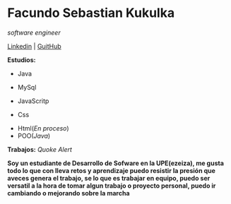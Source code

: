 <h1> Facundo Sebastian Kukulka</h1>

*software engineer*

[Linkedin](https://www.linkedin.com/in/facundo-kukulka-0a1339248/) | [GuitHub](https://www.linkedin.com/in/facundo-kukulka-0a1339248/)

**Estudios:**

- Java
* MySql
+ JavaScritp
- Css
* Html(*En proceso*)
* POO(*Java*)


**Trabajos:**
*Quoke Alert*








**Soy un estudiante de Desarrollo de Sofware en la UPE(ezeiza), me gusta todo lo que con lleva retos y aprendizaje puedo resistir la presión que aveces genera el trabajo, se lo que es trabajar en equipo, puedo ser versatil a la hora de tomar algun trabajo o proyecto personal, puedo ir cambiando o mejorando sobre la marcha**
